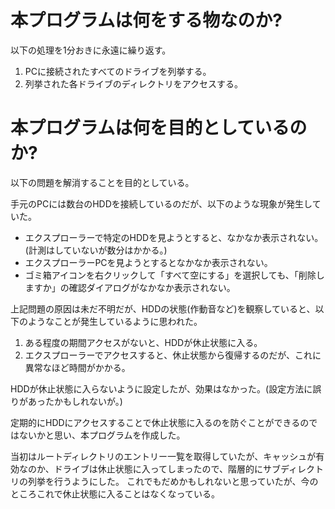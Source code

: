 # 本プログラムは何をする物なのか?

以下の処理を1分おきに永遠に繰り返す。

1. PCに接続されたすべてのドライブを列挙する。
2. 列挙された各ドライブのディレクトリをアクセスする。

# 本プログラムは何を目的としているのか?

以下の問題を解消することを目的としている。

手元のPCには数台のHDDを接続しているのだが、以下のような現象が発生していた。
* エクスプローラーで特定のHDDを見ようとすると、なかなか表示されない。(計測はしていないが数分はかかる。)
* エクスプローラーPCを見ようとするとなかなか表示されない。
* ゴミ箱アイコンを右クリックして「すべて空にする」を選択しても、「削除しますか」の確認ダイアログがなかなか表示されない。

上記問題の原因は未だ不明だが、HDDの状態(作動音など)を観察していると、以下のようなことが発生しているように思われた。

1. ある程度の期間アクセスがないと、HDDが休止状態に入る。
2. エクスプローラーでアクセスすると、休止状態から復帰するのだが、これに異常なほど時間がかかる。

HDDが休止状態に入らないように設定したが、効果はなかった。(設定方法に誤りがあったかもしれないが。)

定期的にHDDにアクセスすることで休止状態に入るのを防ぐことができるのではないかと思い、本プログラムを作成した。

当初はルートディレクトリのエントリー一覧を取得していたが、キャッシュが有効なのか、ドライブは休止状態に入ってしまったので、階層的にサブディレクトリの列挙を行うようにした。
これでもだめかもしれないと思っていたが、今のところこれで休止状態に入ることはなくなっている。
